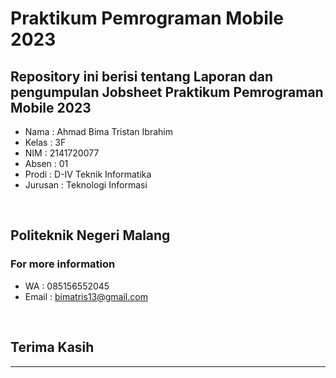 # Praktikum Pemrograman Mobile 2023

## **Repository ini berisi tentang Laporan dan pengumpulan Jobsheet Praktikum Pemrograman Mobile 2023**

- Nama    : Ahmad Bima Tristan Ibrahim
- Kelas   : 3F
- NIM     : 2141720077
- Absen   : 01
- Prodi   : D-IV Teknik Informatika
- Jurusan : Teknologi Informasi

‎

## Politeknik Negeri Malang
### For more information
- WA    : 085156552045
- Email : bimatris13@gmail.com

‎

## Terima Kasih
--------------